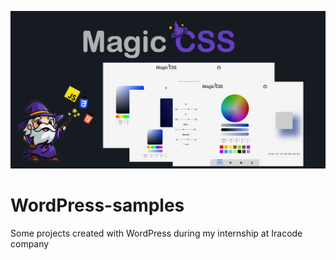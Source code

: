 ![magic css](https://github.com/Silent-Watcher/magic-Css/blob/master/public/img/banner.png)
# WordPress-samples
 Some projects created with WordPress during my internship at Iracode company
